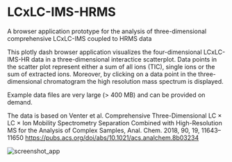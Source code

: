 # LCxLC-IMS-HRMS
A browser application prototype for the analysis of three-dimensional comprehensive LCxLC-IMS coupled to HRMS data 

This plotly dash browser application visualizes the four-dimensional LCxLC-IMS-HR data in a three-dimensional interactice scatterplot. Data points in the scatter plot represent either a sum of all ions (TIC), single ions or the sum of extracted ions. Moreover, by clicking on a data point in the three-dimensional chromatogram the high resolution mass spectrum is displayed.  

Example data files are very large (> 400 MB) and can be provided on demand.

The data is based on Venter et al. Comprehensive Three-Dimensional LC × LC × Ion Mobility Spectrometry Separation Combined with High-Resolution MS for the Analysis of Complex Samples, Anal. Chem. 2018, 90, 19, 11643–11650 https://pubs.acs.org/doi/abs/10.1021/acs.analchem.8b03234







![screenshot_app](https://user-images.githubusercontent.com/30834706/176767563-33049bd2-4dea-4f63-8df9-24f5fb61d39f.png)
